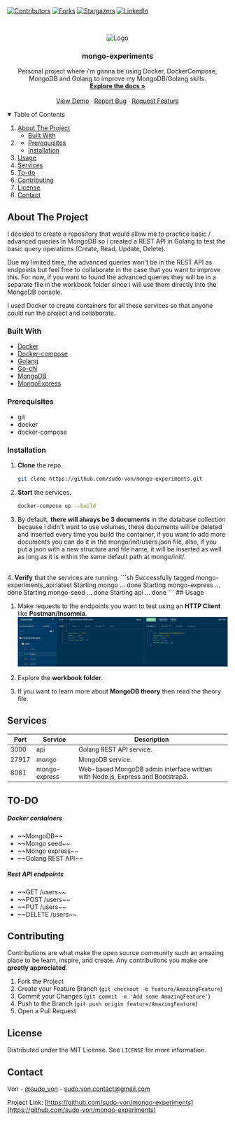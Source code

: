 [![Contributors][contributors-shield]][contributors-url]
[![Forks][forks-shield]][forks-url]
[![Stargazers][stars-shield]][stars-url]
[![LinkedIn][linkedin-shield]][linkedin-url]

<br />
<p align="center">
  <a>
    <img src="https://static.wikia.nocookie.net/shingeki-no-kyojin/images/6/64/Eren_Jaeger_854_%28Anime%29.png/revision/latest/scale-to-width-down/340?cb=20210305233525&path-prefix=es" alt="Logo" width="80" height="80">
  </a>

  <h3 align="center">mongo-experiments</h3>

  <p align="center">
    Personal project where i'm gonna be using Docker, DockerCompose, MongoDB and Golang to improve my MongoDB/Golang skills. 
    <br />
    <a href="https://github.com/sudo-von/mongo-experiments"><strong>Explore the docs »</strong></a>
    <br />
    <br />
    <a href="https://github.com/sudo-von/mongo-experiments">View Demo</a>
    ·
    <a href="https://github.com/sudo-von/mongo-experiments/issues">Report Bug</a>
    ·
    <a href="https://github.com/sudo-von/mongo-experiments/issues">Request Feature</a>
  </p>
</p>


<details open="open">
  <summary>Table of Contents</summary>
  <ol>
    <li>
      <a href="#about-the-project">About The Project</a>
      <ul>
        <li><a href="#built-with">Built With</a></li>
      </ul>
    </li>
    <li>
      <ul>
        <li><a href="#prerequisites">Prerequisites</a></li>
        <li><a href="#installation">Installation</a></li>
      </ul>
    </li>
    <li><a href="#usage">Usage</a></li>
    <li><a href="#services">Services</a></li>
    <li><a href="#todo">To-do</a></li>
    <li><a href="#contributing">Contributing</a></li>
    <li><a href="#license">License</a></li>
    <li><a href="#contact">Contact</a></li>
  </ol>
</details>



<!-- ABOUT THE PROJECT -->
## About The Project

I decided to create a repository that would allow me to practice basic / advanced queries in MongoDB so i created a REST API in Golang to test the basic  query operations (Create, Read, Update, Delete).

Due my limited time, the advanced queries won't be in the REST API as endpoints but feel free to collaborate in the case that you want to improve this. For now, if you want to found the advanced queries they will be in a separate file in the workbook folder since i will use them directly into the MongoDB console. 

I used Docker to create containers for all these services so that anyone could run the project and collaborate.

### Built With

* [Docker](https://www.docker.com/)
* [Docker-compose](https://docs.docker.com/compose/)
* [Golang](https://golang.org/)
* [Go-chi](https://github.com/go-chi/chi)
* [MongoDB](https://www.mongodb.com/)
* [MongoExpress](https://github.com/mongo-express/mongo-express)

### Prerequisites

* git
* docker
* docker-compose

### Installation

1. <b>Clone</b> the repo.
   ```sh
   git clone https://github.com/sudo-von/mongo-experiments.git
   ```
2. <b>Start</b> the services.
   ```sh
   docker-compose up --build
   ```
3. By default, <b>there will always be 3 documents</b> in the database collection because i didn't want to use volumes, these documents will be deleted and inserted every time you build the container, if you want to add more documents you can do it in the mongo/init/users.json file, also, if you put a json with a new structure and file name, it will be inserted as well as long as it is within the same default path at mongo/init/.
<br >
4. <b>Verify</b> that the services are running.
  ```sh
  Successfully tagged mongo-experiments_api:latest
  Starting mongo         ... done
  Starting mongo-express ... done
  Starting mongo-seed    ... done
  Starting api           ... done
  ```
<!-- USAGE EXAMPLES -->
## Usage

1. Make requests to the endpoints you want to test using an <b>HTTP Client</b> like <b>Postman/Insomnia</b>.
![insomnia](img/insomnia.jpg)

2. Explore the <b>workbook folder</b>.
3. If you want to learn more about <b>MongoDB theory</b> then read the theory file.

## Services

| Port | Service | Description |
| ------ | ------ | ------ |
| 3000 | api | Golang REST API service.|
| 27917 | mongo | MongoDB service. |
| 8081 | mongo-express | Web-based MongoDB admin interface written with Node.js, Express and Bootstrap3.|

## TO-DO

##### Docker containers

<ul>
    <li>~~MongoDB~~</li>
    <li>~~Mongo seed~~</li>
    <li>~~Mongo express~~</li>
    <li>~~Golang REST API~~</li>
</ul>

##### Rest API endpoints

<ul>
    <li>~~GET /users~~</li>
    <li>~~POST /users~~</li>
    <li>~~PUT /users~~</li>
    <li>~~DELETE /users~~</li>
</ul>

<!-- CONTRIBUTING -->
## Contributing

Contributions are what make the open source community such an amazing place to be learn, inspire, and create. Any contributions you make are **greatly appreciated**.

1. Fork the Project
2. Create your Feature Branch (`git checkout -b feature/AmazingFeature`)
3. Commit your Changes (`git commit -m 'Add some AmazingFeature'`)
4. Push to the Branch (`git push origin feature/AmazingFeature`)
5. Open a Pull Request

<!-- LICENSE -->
## License

Distributed under the MIT License. See `LICENSE` for more information.

<!-- CONTACT -->
## Contact

Von - [@sudo_von](https://twitter.com/sudo_von) - sudo.von.contact@gmail.com

Project Link: [https://github.com/sudo-von/mongo-experiments](https://github.com/sudo-von/mongo-experiments)


<!-- MARKDOWN LINKS & IMAGES -->
<!-- https://www.markdownguide.org/basic-syntax/#reference-style-links -->
[contributors-shield]: https://img.shields.io/github/contributors/sudo-von/mongo-experiments.svg?style=for-the-badge
[contributors-url]: https://github.com/sudo-von/mongo-experiments/graphs/contributors
[forks-shield]: https://img.shields.io/github/forks/sudo-von/mongo-experiments.svg?style=for-the-badge
[forks-url]: https://github.com/sudo-von/mongo-experiments/network/members
[stars-shield]: https://img.shields.io/github/stars/sudo-von/mongo-experiments.svg?style=for-the-badge
[stars-url]: https://github.com/sudo-von/mongo-experiments/stargazers
[issues-shield]: https://img.shields.io/github/issues/sudo-von/mongo-experiments.svg?style=for-the-badge
[issues-url]: https://github.com/sudo-von/mongo-experiments/issues
[license-shield]: https://img.shields.io/github/license/sudo-von/mongo-experiments.svg?style=for-the-badge
[license-url]: https://github.com/sudo-von/mongo-experiments/blob/master/LICENSE.txt
[linkedin-shield]: https://img.shields.io/badge/-LinkedIn-black.svg?style=for-the-badge&logo=linkedin&colorB=555
[linkedin-url]: https://www.linkedin.com/in/jes%C3%BAs-%C3%A1ngel-rodr%C3%ADguez-mart%C3%ADnez-84991a1b4/